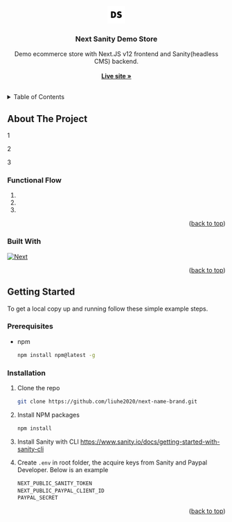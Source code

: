 <a name="readme-top"></a>

<!-- PROJECT LOGO -->
<br />
<div align="center">
  <a href="">
    <img src="/public/images/nsds_logo.png" alt="Logo" width="40" height="40">
  </a>

<h3 align="center">Next Sanity Demo Store</h3>

  <p align="center">
    Demo ecommerce store with Next.JS v12 frontend and Sanity(headless CMS) backend.
    <br />
    <br />
    <a href=""><strong>Live site »</strong></a>
  </p>
</div>
<br />

<!-- TABLE OF CONTENTS -->
<details>
  <summary>Table of Contents</summary>
  <ol>
    <li>
      <a href="#about-the-project">About The Project</a>
      <ul>
        <li><a href="#built-with">Functional Flow</a></li>
        <li><a href="#built-with">Built With</a></li>
      </ul>
    </li>
    <li>
      <a href="#getting-started">Getting Started</a>
      <ul>
        <li><a href="#prerequisites">Prerequisites</a></li>
        <li><a href="#installation">Installation</a></li>
      </ul>
    </li>
    <li><a href="#usage">Usage</a></li>
    <ul>
        <li><a href="#set-up-new-contact-form-front-end">1</a></li>
        <li><a href="#set-up-new-contact-form-back-end">2</a></li>
        <li><a href="#set-up-new-contact-form-back-end">3</a></li>
      </ul>
  </ol>
</details>

<!-- ABOUT THE PROJECT -->

## About The Project

1

2

3

### Functional Flow

1.
2.
3.

<p align="right">(<a href="#readme-top">back to top</a>)</p>

### Built With

[![Next][next.js]][next-url]

<p align="right">(<a href="#readme-top">back to top</a>)</p>

<!-- GETTING STARTED -->

## Getting Started

To get a local copy up and running follow these simple example steps.

### Prerequisites

- npm
  ```sh
  npm install npm@latest -g
  ```

### Installation

1. Clone the repo

   ```sh
   git clone https://github.com/liuhe2020/next-name-brand.git
   ```

2. Install NPM packages

   ```sh
   npm install
   ```

3. Install Sanity with CLI
   https://www.sanity.io/docs/getting-started-with-sanity-cli

4. Create `.env` in root folder, the acquire keys from Sanity and Paypal Developer. Below is an example

   ```sh
   NEXT_PUBLIC_SANITY_TOKEN
   NEXT_PUBLIC_PAYPAL_CLIENT_ID
   PAYPAL_SECRET
   ```

<p align="right">(<a href="#readme-top">back to top</a>)</p>

<!-- MARKDOWN LINKS & IMAGES -->
<!-- https://www.markdownguide.org/basic-syntax/#reference-style-links -->

[next.js]: https://img.shields.io/badge/next.js-000000?style=for-the-badge&logo=nextdotjs&logoColor=white
[next-url]: https://nextjs.org/
